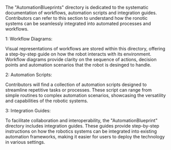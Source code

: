 The "AutomationBlueprints" directory is dedicated to the systematic documentation of workflows, automation scripts and integration guides. Contributors can refer to this section to understand how the ronotic systems can be seamlessly integrated into automated processes and workflows.

1: Workflow Diagrams:

Visual representations of workflows are stored within this directory, offering a step-by-step guide on how the robot interacts with its environment. Workflow diagrams provide clarity on the sequence of actions, decision points and automation scenarios that the robot is desinged to handle.

2: Automation Scripts:

Contributors will find a collection of automation scripts designed to streamline repetitive tasks or processes. These script can range from simple routines to complex automation scenarios, showcasing the versatility and capabilities of the robotic systems.

3: Integration Guides:

To facilitate collaboration and interoperability, the "AutomationBlueprint" directory includes integration guides. These guides provide step-by-step instructions on how the robotics systems can be integrated into existing automation frameworks, making it easier for users to deploy the technology in various settings.

